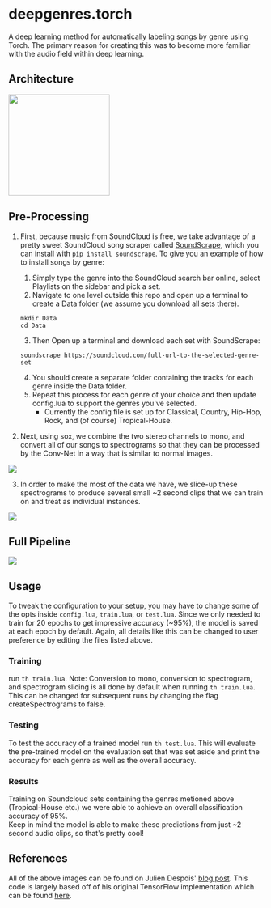 # deepgenres.torch
A deep learning method for automatically labeling songs by genre using Torch.  The primary reason for creating this was to become more familiar with the audio field within deep learning.    

## Architecture
<img align="center" src = "https://github.com/amdegroot/deepgenres.torch/blob/master/doc/network.png" height = 200/>

## Pre-Processing
 1. First, because music from SoundCloud is free, we take advantage of a pretty sweet SoundCloud song scraper called [SoundScrape](https://github.com/Miserlou/SoundScrape), which you can install with `pip install soundscrape`. 
 To give you an example of how to install songs by genre:
      1. Simply type the genre into the SoundCloud search bar online, select Playlists on the sidebar and pick a set. 
      2.  Navigate to one level outside this repo and open up a terminal to create a Data folder (we assume you download all sets there).
      ```Shell
      mkdir Data
      cd Data
      ```
      3.  Then Open up a terminal and download each set with SoundScrape:
      ```Shell
      soundscrape https://soundcloud.com/full-url-to-the-selected-genre-set
      ```
      4.  You should create a separate folder containing the tracks for each genre inside the Data folder. 
      5.  Repeat this process for each genre of your choice and then update config.lua to support the genres you've selected.
          * Currently the config file is set up for Classical, Country, Hip-Hop, Rock, and (of course) Tropical-House.
        
 
 2. Next, using sox, we combine the two stereo channels to mono, and convert all of our songs to spectrograms so that they can be processed by the Conv-Net in a way that is similar to normal images.
 <img align="center" src= "https://github.com/amdegroot/deepgenres.torch/blob/master/doc/spectrogram_example.png"/>
 
 3. In order to make the most of the data we have, we slice-up these spectrograms to produce several small ~2 second clips that we can train on and treat as individual instances.
 <img align="center" src= "https://github.com/amdegroot/deepgenres.torch/blob/master/doc/sliced_spec_example.png"/>
 
## Full Pipeline
 <img align="center" src= "https://github.com/amdegroot/deepgenres.torch/blob/master/doc/pipeline.png"/>
 
## Usage
To tweak the configuration to your setup, you may have to change some of the opts inside `config.lua`, `train.lua`, or `test.lua`.
Since we only needed to train for 20 epochs to get impressive accuracy (~95%), the model is saved at each epoch by default.  Again, all details like this can be changed to user preference by editing the files listed above.

### Training 
run  `th train.lua`.
Note: Conversion to mono, conversion to spectrogram, and spectrogram slicing is all done by default when running `th train.lua`.  This can be changed for subsequent runs by changing the flag createSpectrograms to false.

### Testing 
To test the accuracy of a trained model run `th test.lua`. 
This will evaluate the pre-trained model on the evaluation set that was set aside and print the accuracy for each genre as well as the overall accuracy. 

### Results
Training on Soundcloud sets containing the genres metioned above (Tropical-House etc.) we were able to achieve an overall 
classification accuracy of 95%.  
Keep in mind the model is able to make these predictions from just ~2 second audio clips, so 
that's pretty cool!
 
## References
All of the above images can be found on Julien Despois' [blog post](https://chatbotslife.com/finding-the-genre-of-a-song-with-deep-learning-da8f59a61194).  This code is largely based off of his original TensorFlow implementation which can be found [here](https://github.com/despoisj/DeepAudioClassification).
